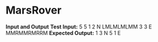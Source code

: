 # MarsRover

**Input and Output**
**Test Input:**
5 5
1 2 N 
LMLMLMLMM 
3 3 E
MMRMMRMRRM
**Expected Output:** 
1 3 N
5 1 E

